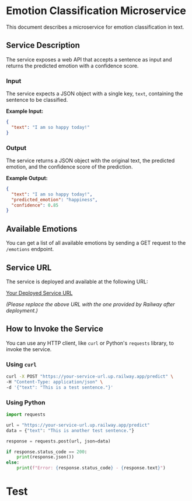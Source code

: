 # Emotion Classification Microservice

This document describes a microservice for emotion classification in text.

## Service Description

The service exposes a web API that accepts a sentence as input and returns the predicted emotion with a confidence score.

### Input

The service expects a JSON object with a single key, `text`, containing the sentence to be classified.

**Example Input:**
```json
{
  "text": "I am so happy today!"
}
```

### Output

The service returns a JSON object with the original text, the predicted emotion, and the confidence score of the prediction.

**Example Output:**
```json
{
  "text": "I am so happy today!",
  "predicted_emotion": "happiness",
  "confidence": 0.85
}
```

## Available Emotions

You can get a list of all available emotions by sending a GET request to the `/emotions` endpoint.

## Service URL

The service is deployed and available at the following URL:

[Your Deployed Service URL](https://your-service-url.up.railway.app)

*(Please replace the above URL with the one provided by Railway after deployment.)*

## How to Invoke the Service

You can use any HTTP client, like `curl` or Python's `requests` library, to invoke the service.

### Using `curl`
```bash
curl -X POST "https://your-service-url.up.railway.app/predict" \
-H "Content-Type: application/json" \
-d '{"text": "This is a test sentence."}'
```

### Using Python
```python
import requests

url = "https://your-service-url.up.railway.app/predict"
data = {"text": "This is another test sentence."}

response = requests.post(url, json=data)

if response.status_code == 200:
    print(response.json())
else:
    print(f"Error: {response.status_code} - {response.text}")
```

# Test